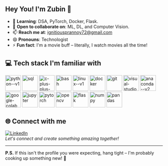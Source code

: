 ## Hey You! I'm **Zubin** 👋

- 🌱 **Learning**: DSA, PyTorch, Docker, Flask.
- 👯 **Open to collaborate on**: ML, DL, and Computer Vision.
- 📫 **Reach me at**: [ignitiousprannoy72@gmail.com](mailto:ignitiousprannoy72@gmail.com)
- 😄 **Pronouns**: Technologist
- ⚡ **Fun fact**: I'm a movie buff – literally, I watch movies all the time!

## 💻 Tech stack I'm familiar with
<img width="50" height="50" src="https://img.icons8.com/color/48/python--v1.png" alt="python--v1"/> <img width="50" height="50" src="https://img.icons8.com/arcade/64/sql.png" alt="sql"/> <img width="50" height="50" src="https://www.clipartmax.com/png/middle/351-3515666_c-language-global-or-external-variables-with-examples-c-programming-logo.png" alt="c-plus-plus-logo"/> <img width="50" height="50" src="https://img.icons8.com/fluency/48/bash.png" alt="bash"/> <img width="50" height="50" src="https://img.icons8.com/color/48/linux--v1.png" alt="linux--v1"/> <img width="50" height="50" src="https://img.icons8.com/color/48/docker.png" alt="docker"/> <img width="50" height="50" src="https://img.icons8.com/color/48/git.png" alt="git"/> <img width="50" height="50" src="https://img.icons8.com/fluency/48/visual-studio-code-2019.png" alt="visual-studio-code-2019"/> <img width="50" height="50" src="https://img.icons8.com/fluency/48/anaconda--v2.png" alt="anaconda--v2"/> <img width="50" height="50" src="https://img.icons8.com/color/48/google-colab.png" alt="google-colab"/> <img width="50" height="50" src="https://img.icons8.com/fluency/48/jupyter.png" alt="jupyter"/> <img width="50" height="50" src="https://img.icons8.com/arcade/64/pytorch.png" alt="pytorch"/> <img width="50" height="50" src="https://img.icons8.com/fluency/48/opencv.png" alt="opencv"/> <img width="50" height="50" src="https://p7.hiclipart.com/preview/508/316/14/flask-by-example-python-web-framework-bottle-bottle.jpg" alt="flask"/> <img width="50" height="50" src="https://img.icons8.com/color/48/numpy.png" alt="numpy"/> <img width="50" height="50" src="https://img.icons8.com/color/48/pandas.png" alt="pandas"/> 

## 🌐 Connect with me
[![LinkedIn](https://img.shields.io/badge/LinkedIn-0077B5?style=for-the-badge&logo=linkedin&logoColor=white)](https://www.linkedin.com/in/ignitious-zubin-prannoy-b61a791bb/)  
*Let's connect and create something amazing together!*

---

**P.S.** If this isn't the profile you were expecting, hang tight – I'm probably cooking up something new! 🍳
